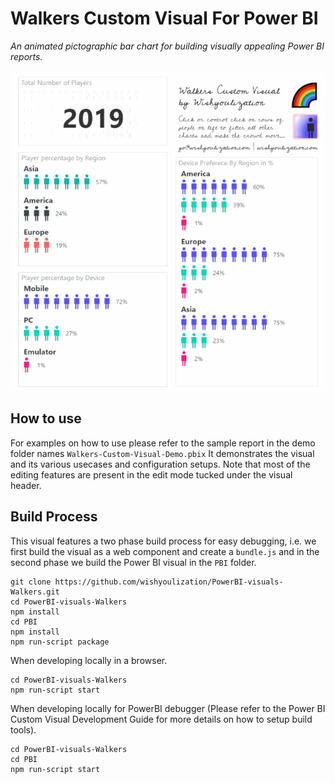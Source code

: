 # Walkers Custom Visual For Power BI

_An animated pictographic bar chart for building visually appealing Power BI reports._

![Preview](./demo/filter-example.gif)

## How to use

For examples on how to use please refer to the sample report in the demo folder names `Walkers-Custom-Visual-Demo.pbix` It demonstrates the visual and its various usecases and configuration setups. Note that most of the editing features are present in the edit mode tucked under the visual header.

## Build Process
This visual features a two phase build process for easy debugging, i.e. we first build the visual as a web component and create a `bundle.js` and in the second phase we build the Power BI visual in the `PBI` folder.

```
git clone https://github.com/wishyoulization/PowerBI-visuals-Walkers.git
cd PowerBI-visuals-Walkers
npm install
cd PBI
npm install
npm run-script package
```

When developing locally in a browser.
```
cd PowerBI-visuals-Walkers
npm run-script start
```

When developing locally for PowerBI debugger (Please refer to the Power BI Custom Visual Development Guide for more details on how to setup build tools).
```
cd PowerBI-visuals-Walkers
cd PBI
npm run-script start
```
